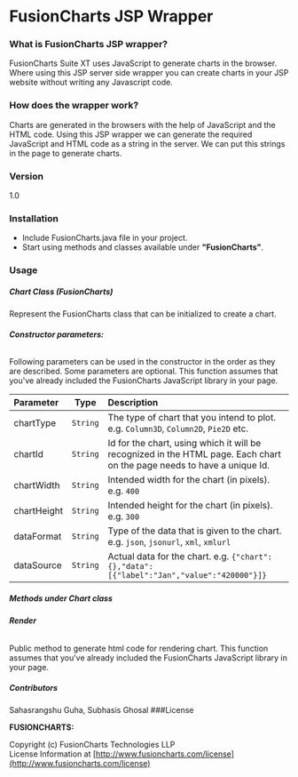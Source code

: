 # FusionCharts JSP Wrapper

### What is FusionCharts JSP wrapper?

FusionCharts Suite XT uses JavaScript to generate charts in the browser. Where using this JSP server side wrapper you can create charts in your JSP website without writing any Javascript code. 

### How does the wrapper work?
Charts are generated in the browsers with the help of JavaScript and the HTML code.
Using this JSP wrapper we can generate the required JavaScript and HTML code as a string in the server. We can put this strings in the page to generate charts.

### Version
1.0


### Installation
 * Include FusionCharts.java file in your project.
 * Start using methods and classes available under **"FusionCharts"**.
 
### Usage
##### Chart Class (FusionCharts)
Represent the FusionCharts class that can be initialized to create a chart.
###### **Constructor parameters:**
Following parameters can be used in the constructor in the order as they are described. Some parameters are optional. This function assumes that you've already included the FusionCharts JavaScript library in your page.

| Parameter | Type | Description |
|:-------|:----------:| :------|
| chartType | `String` | The type of chart that you intend to plot. e.g. `Column3D`, `Column2D`, `Pie2D` etc.|
|chartId | `String` | Id for the chart, using which it will be recognized in the HTML page. Each chart on the page needs to have a unique Id.|
|chartWidth | `String` | Intended width for the chart (in pixels). e.g. `400`|
|chartHeight | `String` | Intended height for the chart (in pixels). e.g. `300`|
|dataFormat | `String` | Type of the data that is given to the chart. e.g. `json`, `jsonurl`, `xml`, `xmlurl`|
|dataSource | `String` | Actual data for the chart. e.g. `{"chart":{},"data":[{"label":"Jan","value":"420000"}]}`|

##### Methods under Chart class
###### **Render**
Public method to generate html code for rendering chart. This function assumes that you've already included the FusionCharts JavaScript library in your page.
##### Contributors
Sahasrangshu Guha, Subhasis Ghosal
###License

**FUSIONCHARTS:**

Copyright (c) FusionCharts Technologies LLP  
License Information at [http://www.fusioncharts.com/license](http://www.fusioncharts.com/license)

